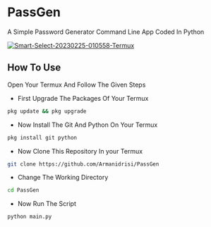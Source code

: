 # PassGen
A Simple Password Generator Command Line App Coded In Python


<a href="https://ibb.co/pZMSN5j"><img src="https://i.ibb.co/2PCTRH3/Smart-Select-20230225-010558-Termux.jpg" alt="Smart-Select-20230225-010558-Termux" border="0"></a>
## How To Use

 Open Your Termux And Follow The Given Steps

- First Upgrade The Packages Of Your Termux

```bash
pkg update && pkg upgrade
```


- Now Install The Git And Python On Your Termux

```bash
pkg install git python
```


- Now Clone This Repository In your Termux

```bash
git clone https://github.com/Armanidrisi/PassGen
```

- Change The Working Directory 

```bash
cd PassGen
```

- Now Run The Script 

```bash
python main.py
```
